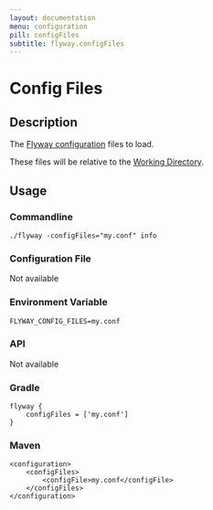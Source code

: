 ```yaml
---
layout: documentation
menu: configuration
pill: configFiles
subtitle: flyway.configFiles
---
```


# Config Files

## Description
The [Flyway configuration](/documentation/configuration/configfiles) files to load.

These files will be relative to the [Working Directory](/documentation/configuration/configuration/workingDirectory).

## Usage

### Commandline
```
./flyway -configFiles="my.conf" info
```

### Configuration File
Not available

### Environment Variable
```
FLYWAY_CONFIG_FILES=my.conf
```

### API
Not available

### Gradle
```
flyway {
    configFiles = ['my.conf']
}
```

### Maven
```
<configuration>
    <configFiles>
        <configFile>my.conf</configFile>
    </configFiles>
</configuration>
```